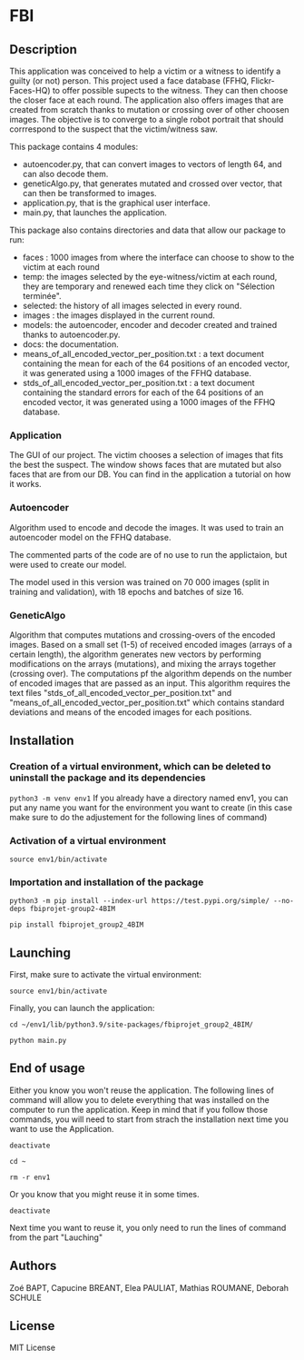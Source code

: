 # FBI

## Description

This application was conceived to help a victim or a witness to identify a guilty (or not) person. This project used a face database (FFHQ, Flickr-Faces-HQ) to offer possible supects to the witness. They can then choose the closer face at each round. The application also offers images that are created from scratch thanks to mutation or crossing over of other choosen images. 
The objective is to converge to a single robot portrait that should corrrespond to the suspect that the victim/witness saw.

This package contains 4 modules:

- autoencoder.py, that can convert images to vectors of length 64, and can also decode them.
- geneticAlgo.py, that generates mutated and crossed over vector, that can then be transformed to images.
- application.py, that is the graphical user interface.
- main.py, that launches the application.

This package also contains directories and data that allow our package to run:
- faces : 1000 images from where the interface can choose to show to the victim at each round
- temp: the images selected by the eye-witness/victim at each round, they are temporary and renewed each time they click on "Sélection terminée".
- selected: the history of all images selected in every round.
- images : the images displayed in the current round.
- models: the autoencoder, encoder and decoder created and trained thanks to autoencoder.py.
- docs: the documentation.
- means_of_all_encoded_vector_per_position.txt : a text document containing the mean for each of the 64 positions of an encoded vector, it was generated using a 1000 images of the FFHQ database.
- stds_of_all_encoded_vector_per_position.txt : a text document containing the standard errors for each of the 64 positions of an encoded vector, it was generated using a 1000 images of the FFHQ database.

### Application

The GUI of our project. The victim chooses a selection of images that fits the best the suspect. The window shows faces that are mutated but also faces that are from our DB. You can find in the application a tutorial on how it works.

### Autoencoder

Algorithm used to encode and decode the images. It was used to train an autoencoder model on the FFHQ database. 

The commented parts of the code are of no use to run the applictaion, but were used to create our model.

The model used in this version was trained on 70 000 images (split in training and validation), with 18 epochs and batches of size 16.

### GeneticAlgo

Algorithm that computes mutations and crossing-overs of the encoded images.
Based on a small set (1-5) of received encoded images (arrays of a certain length), the algorithm generates new vectors by performing modifications on the arrays (mutations), and mixing the arrays together (crossing over). The computations pf the algorithm depends on the number of encoded images that are passed as an input.
This algorithm requires the text files "stds_of_all_encoded_vector_per_position.txt" and "means_of_all_encoded_vector_per_position.txt" which contains standard deviations and means of the encoded images for each positions.

## Installation

### Creation of a virtual environment, which can be deleted to uninstall the package and its dependencies  

`python3 -m venv env1` If you already have a directory named env1, you can put any name you want for the environment you want to create (in this case make sure to do the adjustement for the following lines of command)

### Activation of a virtual environment  

`source env1/bin/activate`

### Importation and installation of the package

`python3 -m pip install --index-url https://test.pypi.org/simple/ --no-deps fbiprojet-group2-4BIM`

`pip install fbiprojet_group2_4BIM`

## Launching

First, make sure to activate the virtual environment:

`source env1/bin/activate`

Finally, you can launch the application:

`cd ~/env1/lib/python3.9/site-packages/fbiprojet_group2_4BIM/`

`python main.py`

## End of usage

Either you know you won't reuse the application. The following lines of command will allow you to delete everything that was installed on the computer to run the application. Keep in mind that if you follow those commands, you will need to start from strach the installation next time you want to use the Application.

`deactivate`

`cd ~`

`rm -r env1` 

Or you know that you might reuse it in some times.

`deactivate`

Next time you want to reuse it, you only need to run the lines of command from the part "Lauching"

## Authors
Zoé BAPT, Capucine BREANT, Elea PAULIAT, Mathias ROUMANE, Deborah SCHULE

## License
MIT License
